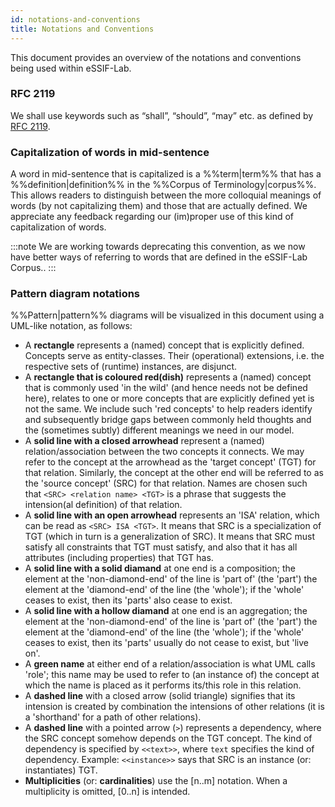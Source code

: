 ```yaml
---
id: notations-and-conventions
title: Notations and Conventions
---
```


This document provides an overview of the notations and conventions being used within eSSIF-Lab.

### RFC 2119
We shall use keywords such as “shall”, “should”, “may” etc. as defined by [RFC 2119](https://www.ietf.org/rfc/rfc2119.txt).

### Capitalization of words in mid-sentence
A word in mid-sentence that is capitalized is a %%term|term%% that has a %%definition|definition%% in the %%Corpus of Terminology|corpus%%. This allows readers to distinguish between the more colloquial meanings of words (by not capitalizing them) and those that are actually defined. We appreciate any feedback regarding our (im)proper use of this kind of capitalization of words.

:::note
We are working towards deprecating this convention, as we now have better ways of referring to words that are defined in the eSSIF-Lab Corpus..
:::

### Pattern diagram notations

%%Pattern|pattern%% diagrams will be visualized in this document using a UML-like notation, as follows:

- A **rectangle** represents a (named) concept that is explicitly defined. Concepts serve as entity-classes. Their (operational) extensions, i.e. the respective sets of (runtime) instances, are disjunct. 
- A **rectangle that is coloured red(dish)** represents a (named) concept that is commonly used 'in the wild' (and hence needs not be defined here), relates to one or more concepts that are explicitly defined yet is not the same. We include such 'red concepts' to help readers identify and subsequently bridge gaps between commonly held thoughts and the (sometimes subtly) different meanings we need in our model.
- A **solid line with a closed arrowhead** represent a (named) relation/association between the two concepts it connects. We may refer to the concept at the arrowhead as the 'target concept' (TGT) for that relation. Similarly, the concept at the other end will be referred to as the 'source concept' (SRC) for that relation. Names are chosen such that `<SRC> <relation name> <TGT>` is a phrase that suggests the intension(al definition) of that relation.
- A **solid line with an open arrowhead** represents an 'ISA' relation, which can be read as `<SRC> ISA <TGT>`. It means that SRC is a specialization of TGT (which in turn is a generalization of SRC). It means that SRC must satisfy all constraints that TGT must satisfy, and also that it has all attributes (including properties) that TGT has.
- A **solid line with a solid diamand** at one end is a composition; the element at the 'non-diamond-end' of the line is 'part of' (the 'part') the element at the 'diamond-end' of the line (the 'whole'); if the 'whole' ceases to exist, then its 'parts' also cease to exist.
- A **solid line with a hollow diamand** at one end is an aggregation; the element at the 'non-diamond-end' of the line is 'part of' (the 'part') the element at the 'diamond-end' of the line (the 'whole'); if the 'whole' ceases to exist, then its 'parts' usually do not cease to exist, but 'live on'.
- A **green name** at either end of a relation/association is what UML calls 'role'; this name may be used to refer to (an instance of) the concept at which the name is placed as it performs its/this role in this relation.
- A **dashed line** with a closed arrow (solid triangle) signifies that its intension is created by combination the intensions of other relations (it is a 'shorthand' for a path of other relations).
- A **dashed line** with a pointed arrow (`>`) represents a dependency, where  the SRC concept somehow depends on the TGT concept. The kind of dependency is specified by `<<text>>`, where `text` specifies the kind of dependency. Example: `<<instance>>` says that SRC is an instance (or: instantiates) TGT.
- **Multiplicities** (or: **cardinalities**) use the [n..m] notation. When a multiplicity is omitted, [0..n] is intended.
